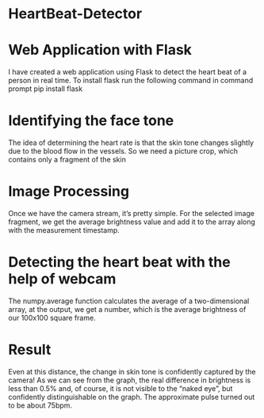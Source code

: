 # HeartBeat-Detector

# Web Application with Flask
I have created a web application using Flask to detect the heart beat of a person in real time.
To install flask run the following command in command prompt
pip install flask

# Identifying the face tone
The idea of determining the heart rate is that the skin tone changes slightly due to the blood flow in the vessels. So we need a picture crop, which contains only a fragment of the skin
# Image Processing
Once we have the camera stream, it’s pretty simple. For the selected image fragment, we get the average brightness value and add it to the array along with the measurement timestamp.
# Detecting the heart beat with the help of webcam
The numpy.average function calculates the average of a two-dimensional array, at the output, we get a number, which is the average brightness of our 100x100 square frame.

# Result
Even at this distance, the change in skin tone is confidently captured by the camera! As we can see from the graph, the real difference in brightness is less than 0.5% and, of course, it is not visible to the “naked eye”, but confidently distinguishable on the graph. The approximate pulse turned out to be about 75bpm.
